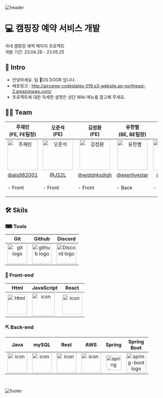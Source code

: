 ![header](https://capsule-render.vercel.app/api?type=waving&color=gradient&text=OS%20DOOR&height=350&fontSize=100&animation=twinkling)

# 💻 캠핑장 예약 서비스 개발

국내 캠핑장 예약 페이지 프로젝트<br>
개발 기간: 23.04.28 - 23.05.25

## 🐣 Intro
- 안녕하세요. 팀 🚪OS DOOR 입니다.
- 배포링크 : http://aircamp-codestates-019.s3-website.ap-northeast-2.amazonaws.com/
- 프로젝트에 대한 자세한 설명은 상단 Wiki 메뉴를 참고해 주세요.

## 👩‍💻 Team
| 주재민<br>(FE, FE팀장) | 오준석<br>(FE) | 김정환<br>(FE) | 유한별<br>(BE, BE팀장) | 조현우<br>(BE) | 변상현<br>(BE) |
| :---: | :---: | :---: | :---: | :---: | :---: |
| <img alt="주재민" src="https://avatars.githubusercontent.com/u/69967974?v=4" height="100" width="100"> | <img alt="오준석" src="https://avatars.githubusercontent.com/u/84076925?v=4" height="100" width="100"> | <img alt="김정환" src="https://avatars.githubusercontent.com/u/78897615?v=4" height="100" width="100"> | <img alt="유한별" src="https://avatars.githubusercontent.com/u/120434232?v=4" height="100" width="100"> | <img alt="조현우" src="https://avatars.githubusercontent.com/u/108291609?v=4" height="100" width="100"> |<img alt="변상현" src="https://avatars.githubusercontent.com/u/103120984?v=4" height="100" width="100"> |
| [@als982001](https://github.com/als982001) |   [@JS2L](https://github.com/JS2L) | [@wjdghksdigh](https://github.com/wjdghksdigh) | [@exertivestar](https://github.com/exertivestar) | [@mikiehw](https://github.com/mikiehw) |[@SHyeonCoding](https://github.com/SHyeonCoding) |
|<p align="left">- Front </p> | <p align="left">- Front </p>| <p align="left">- Front </p> | <p align="left">- Back </p> | <p align="left">- Back </p>| <p align="left">- Back </p>|

## 🛠 Skils

### ⌨ Tools
| Git | Github | Discord |
| :---: | :---: | :---: |
| <img alt="git logo" src="https://git-scm.com/images/logos/logomark-orange@2x.png" width="65" height="65" > | <img alt="github logo" src="https://github.githubassets.com/images/modules/logos_page/GitHub-Mark.png" width="65" height="65"> | <img alt="Discord logo" src="https://assets-global.website-files.com/6257adef93867e50d84d30e2/62595384e89d1d54d704ece7_3437c10597c1526c3dbd98c737c2bcae.svg" height="65" width="65"> |
### 🔨 Front-end
| Html | JavaScript | React |
| :---: | :---: | :---: |
| <img alt="Html" src ="https://upload.wikimedia.org/wikipedia/commons/thumb/6/61/HTML5_logo_and_wordmark.svg/440px-HTML5_logo_and_wordmark.svg.png" width="65" height="65" /> | <div style="display: flex; align-items: flex-start;"><img src="https://techstack-generator.vercel.app/js-icon.svg" alt="icon" width="75" height="75" /></div> | <div style="display: flex; align-items: flex-start;"><img src="https://techstack-generator.vercel.app/react-icon.svg" alt="icon" width="65" height="65" /></div> |

### ⛏ Back-end
| Java | mySQL | Rest | AWS | Spring | Spring<br>Boot |
| :---: | :---: | :---: | :---: | :---: | :---: |
| <div style="display: flex; align-items: flex-start;"><img src="https://techstack-generator.vercel.app/java-icon.svg" alt="icon" width="65" height="65" /></div> | <div style="display: flex; align-items: flex-start;"><img src="https://techstack-generator.vercel.app/mysql-icon.svg" alt="icon" width="65" height="65" /></div> | <div style="display: flex; align-items: flex-start;"><img src="https://techstack-generator.vercel.app/restapi-icon.svg" alt="icon" width="65" height="65" /></div> | <div style="display: flex; align-items: flex-start;"><img src="https://techstack-generator.vercel.app/aws-icon.svg" alt="icon" width="65" height="65" /></div> | <img alt="spring logo" src="https://www.vectorlogo.zone/logos/springio/springio-icon.svg" height="50" width="50" > | <img alt="spring-boot logo" src="https://t1.daumcdn.net/cfile/tistory/27034D4F58E660F616" width="65" height="65" > |
<br/>

![footer](https://capsule-render.vercel.app/api?type=waving&color=gradient&height=250&animation=twinkling&section=footer)
